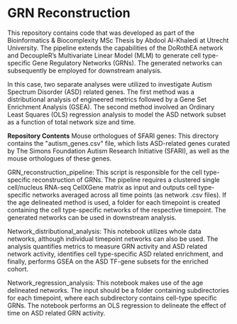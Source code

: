 # __GRN Reconstruction__
This repository contains code that was developed as part of the Bioinformatics & Biocomplexity MSc Thesis by Abdool Al-Khaledi at Utrecht University. The pipeline extends the capabilities of the DoRothEA network and DecoupleR’s Multivariate Linear Model (MLM) to generate cell type-specific Gene Regulatory Networks (GRNs). The generated networks can subsequently be employed for downstream analysis.

In this case, two separate analyses were utilized to investigate Autism Spectrum Disorder (ASD) related genes. The first method was a distributional analysis of engineered metrics followed by a Gene Set Enrichment Analysis (GSEA). The second method involved an Ordinary Least Squares (OLS) regression analysis to model the ASD network subset as a function of total network size and time.

**Repository Contents**
Mouse orthologues of SFARI genes: This directory contains the "autism_genes.csv" file, which lists ASD-related genes curated by The Simons Foundation Autism Research Initiative (SFARI), as well as the mouse orthologues of these genes.

GRN_reconstruction_pipeline: This script is responsible for the cell type-specific reconstruction of GRNs. The pipeline requires a clustered single cell/nucleus RNA-seq CellXGene matrix as input and outputs cell type-specific networks averaged across all time points (as network .csv files). If the age delineated method is used, a folder for each timepoint is created containing the cell type-specific networks of the respective timepoint. The generated networks can be used in downstream analysis.

Network_distributional_analysis: This notebook utilizes whole data networks, although individual timepoint networks can also be used. The analysis quantifies metrics to measure GRN activity and ASD related network activity, identifies cell type-specific ASD related enrichment, and finally, performs GSEA on the ASD TF-gene subsets for the enriched cohort.

Network_regression_analysis: This notebook makes use of the age delineated networks. The input should be a folder containing subdirectories for each timepoint, where each subdirectory contains cell-type specific GRNs. The notebook performs an OLS regression to delineate the effect of time on ASD related GRN activity.
